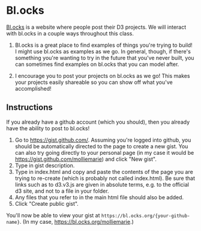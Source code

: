 # Bl.ocks

[Bl.ocks](https://bl.ocks.org/) is a website where people post their D3 projects. We will interact with bl.ocks in a couple ways throughout this class.

  1) Bl.ocks is a great place to find examples of things you're trying to build! I might use bl.ocks as examples as we go. In general, though, if there's something you're wanting to try in the future that you've never built, you can sometimes find examples on bl.ocks that you can model after.

  2) I encourage you to post your projects on bl.ocks as we go! This makes your projects easily shareable so you can show off what you've accomplished!

## Instructions

If you already have a github account (which you should), then you already have the ability to post to bl.ocks!

  1) Go to https://gist.github.com/. Assuming you're logged into github, you should be automatically directed to the page to create a new gist. You can also try going directly to your personal page (in my case it would be https://gist.github.com/molliemarie) and click "New gist".
  2) Type in gist description. 
  3) Type in index.html and copy and paste the contents of the page you are trying to re-create (which is probably not called index.html). Be sure that links such as to d3.v3.js are given in absolute terms, e.g. to the official d3 site, and not to a file in your folder.
  4) Any files that you refer to in the main html file should also be added.
  5) Click "Create public gist".

You'll now be able to view your gist at `https://bl.ocks.org/{your-github-name}`. (In my case, https://bl.ocks.org/molliemarie.)
